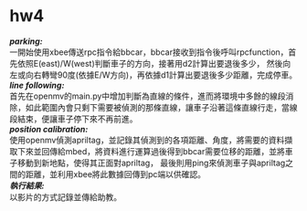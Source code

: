 # hw4
*****parking:*****\
一開始使用xbee傳送rpc指令給bbcar，bbcar接收到指令後呼叫rpcfunction，首先依照E(east)/W(west)判斷車子的方向，接著用d2計算出要退後多少，
然後向左或向右轉彎90度(依據E/W方向)，再依據d1計算出要退後多少距離，完成停車。\
*****line following:*****\
首先在openmv的main.py中增加判斷為直線的條件，進而將環境中多餘的線段消除，如此範圍內會只剩下需要被偵測的那條直線，讓車子沿著這條直線行走，當線段結束，便讓車子停下來不再前進。\
*****position calibration:*****\
使用openmv偵測apriltag，並記錄其偵測到的各項距離、角度，將需要的資料擷取下來並回傳給mbed，將資料進行運算過後得到bbcar需要位移的距離，並將車子移動到新地點，使得其正面對apriltag，
最後則用ping來偵測車子與apriltag之間的距離，並利用xbee將此數據回傳到pc端以供確認。\
***執行結果:***\
以影片的方式記錄並傳給助教。
